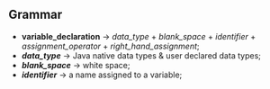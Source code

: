 ## Grammar
* **variable_declaration** &rarr; *data_type* + *blank_space* + *identifier* + 
                                  *assignment_operator* + *right_hand_assignment*;   
* ***data_type*** &rarr; Java native data types & user declared data types;
* ***blank_space*** &rarr; white space;
* ***identifier*** &rarr; a name assigned to a variable;


